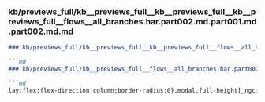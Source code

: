 ### kb/previews_full/kb__previews_full__kb__previews_full__kb__previews_full__flows__all_branches.har.part002.md.part001.md.part002.md.md

```md
### kb/previews_full/kb__previews_full__kb__previews_full__flows__all_branches.har.part002.md.part001.md.part002.md

```md
### kb/previews_full/kb__previews_full__flows__all_branches.har.part002.md.part001.md (part 002)

```md
lay:flex;flex-direction:column;border-radius:0}.modal.full-height[_ngconte
```

```

```

```
